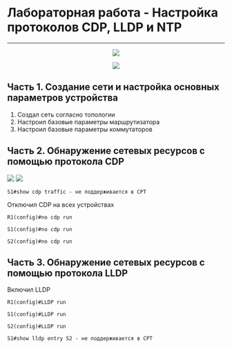 # Лабораторная работа - Настройка протоколов CDP, LLDP и NTP
_ _ _

<p align="center">
<image src="https://github.com/LLlMEJIb87/OTUS-learning/blob/master/21.%20LLDP%2CNTP%2CSNMP/LAB_topologia.PNG">
</p>

<p align="center">
<image src="https://github.com/LLlMEJIb87/OTUS-learning/blob/master/21.%20LLDP%2CNTP%2CSNMP/LAB_adresacia.PNG">
</p>

## Часть 1. Создание сети и настройка основных параметров устройства
1. Создал сеть согласно топологии
2. Настроил базовые параметры маршрутизатора
3. Настроил базовые параметры коммутаторов
  
## Часть 2. Обнаружение сетевых ресурсов с помощью протокола CDP

<image src="https://github.com/LLlMEJIb87/OTUS-learning/blob/master/21.%20LLDP%2CNTP%2CSNMP/LAB_show_CDP.PNG">


<image src="https://github.com/LLlMEJIb87/OTUS-learning/blob/master/21.%20LLDP%2CNTP%2CSNMP/LAB_show_CDP_2.PNG">
  
```
S1#show cdp traffic - не поддерживается в CPT
```

Отключил СDP на всех устройствах
 
```
R1(config)#no cdp run
```
```
S1(config)#no cdp run
```
```
S2(config)#no cdp run
```

## Часть 3. Обнаружение сетевых ресурсов с помощью протокола LLDP
Включил LLDP
```
R1(config)#LLDP run
```
```
S1(config)#LLDP run
```
```
S2(config)#LLDP run
```
```
S1#show lldp entry S2 - не поддерживается в CPT
```
